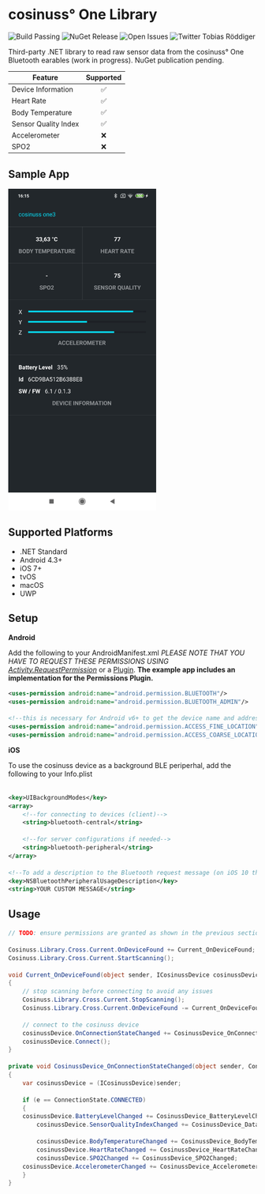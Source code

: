 ﻿# cosinuss° One Library
![Build Passing](https://img.shields.io/badge/build-passing-success)
![NuGet Release](https://img.shields.io/nuget/v/cosinuss.NET)
![Open Issues](https://img.shields.io/github/issues/TobiasRoeddiger/cosinuss)
![Twitter Tobias Röddiger](https://img.shields.io/badge/twitter-%40TobiasRoeddiger-informational)

 
Third-party .NET library to read raw sensor data from the cosinuss° One Bluetooth earables (work in progress). NuGet publication pending.

| Feature  | Supported |
| ------------- | :-------------: |
| Device Information | ✅  |
| Heart Rate  |  ✅ |
| Body Temperature  | ✅  |
| Sensor Quality Index | ✅  |
| Accelerometer | ❌  |
| SPO2 | ❌  |

## Sample App
<img src="https://github.com/TobiasRoeddiger/cosinuss/blob/master/art/screenshot.jpg?raw=true" width="300">


## Supported Platforms
* .NET Standard
* Android 4.3+
* iOS 7+
* tvOS
* macOS
* UWP

## Setup

**Android**

Add the following to your AndroidManifest.xml
_PLEASE NOTE THAT YOU HAVE TO REQUEST THESE PERMISSIONS USING [Activity.RequestPermission](https://developer.android.com/training/permissions/requesting)_ or a [Plugin](https://github.com/jamesmontemagno/PermissionsPlugin). **The example app includes an implementation for the Permissions Plugin.**

```xml
<uses-permission android:name="android.permission.BLUETOOTH"/>
<uses-permission android:name="android.permission.BLUETOOTH_ADMIN"/>

<!--this is necessary for Android v6+ to get the device name and address-->
<uses-permission android:name="android.permission.ACCESS_FINE_LOCATION" />
<uses-permission android:name="android.permission.ACCESS_COARSE_LOCATION" />

```

**iOS**

To use the cosinuss device as a background BLE periperhal, add the following to your Info.plist

```xml

<key>UIBackgroundModes</key>
<array>
    <!--for connecting to devices (client)-->
	<string>bluetooth-central</string>

    <!--for server configurations if needed-->
	<string>bluetooth-peripheral</string>
</array>

<!--To add a description to the Bluetooth request message (on iOS 10 this is required!)-->
<key>NSBluetoothPeripheralUsageDescription</key>
<string>YOUR CUSTOM MESSAGE</string>
```

## Usage
```c#
// TODO: ensure permissions are granted as shown in the previous section of the README

Cosinuss.Library.Cross.Current.OnDeviceFound += Current_OnDeviceFound;
Cosinuss.Library.Cross.Current.StartScanning();

void Current_OnDeviceFound(object sender, ICosinussDevice cosinussDevice)
{
    // stop scanning before connecting to avoid any issues
    Cosinuss.Library.Cross.Current.StopScanning();
    Cosinuss.Library.Cross.Current.OnDeviceFound -= Current_OnDeviceFound; // deregister event handlers

    // connect to the cosinuss device
    cosinussDevice.OnConnectionStateChanged += CosinussDevice_OnConnectionStateChanged;
    cosinussDevice.Connect();    
}

private void CosinussDevice_OnConnectionStateChanged(object sender, ConnectionState e)
{
    var cosinussDevice = (ICosinussDevice)sender;

    if (e == ConnectionState.CONNECTED)
    {
	cosinussDevice.BatteryLevelChanged += CosinussDevice_BatteryLevelChanged;
    	cosinussDevice.SensorQualityIndexChanged += CosinussDevice_DataQualityIndexChanged;

    	cosinussDevice.BodyTemperatureChanged += CosinussDevice_BodyTemperatureChanged;
    	cosinussDevice.HeartRateChanged += CosinussDevice_HeartRateChanged;
    	cosinussDevice.SPO2Changed += CosinussDevice_SPO2Changed;
	cosinussDevice.AccelerometerChanged += CosinussDevice_AccelerometerChanged;
    }
}
```
